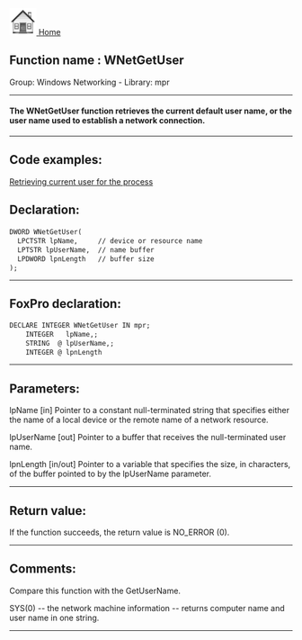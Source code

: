 [<img src="../../images/home.png"> Home ](https://github.com/VFPX/Win32API)  

## Function name : WNetGetUser
Group: Windows Networking - Library: mpr    
***  


#### The WNetGetUser function retrieves the current default user name, or the user name used to establish a network connection. 
***  


## Code examples:
[Retrieving current user for the process](../../samples/sample_310.md)  

## Declaration:
```foxpro  
DWORD WNetGetUser(
  LPCTSTR lpName,     // device or resource name
  LPTSTR lpUserName,  // name buffer
  LPDWORD lpnLength   // buffer size
);  
```  
***  


## FoxPro declaration:
```foxpro  
DECLARE INTEGER WNetGetUser IN mpr;
	INTEGER   lpName,;
	STRING  @ lpUserName,;
	INTEGER @ lpnLength  
```  
***  


## Parameters:
lpName 
[in] Pointer to a constant null-terminated string that specifies either the name of a local device or the remote name of a network resource.

lpUserName 
[out] Pointer to a buffer that receives the null-terminated user name. 

lpnLength 
[in/out] Pointer to a variable that specifies the size, in characters, of the buffer pointed to by the lpUserName parameter.  
***  


## Return value:
If the function succeeds, the return value is NO_ERROR (0).   
***  


## Comments:
Compare this function with the GetUserName.  
  
SYS(0) -- the network machine information -- returns computer name and user name in one string.  
  
***  

